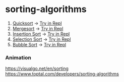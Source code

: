 # sorting-algorithms

1. [Quicksort](quicksort.js) -> [Try in Repl](https://replit.com/@YashSharma50/quickSort-exercise?v=1)
2. [Mergesort](mergesort.js) -> [Try in Repl](https://replit.com/@YashSharma50/mergeSort-exercise?v=1)
3. [Insertion Sort](insertionsort.js) -> [Try in Repl](https://replit.com/@YashSharma50/insertionSort-exercise?v=1)
4. [Selection Sort](selectionsort.js) -> [Try in Repl](https://replit.com/@YashSharma50/selectionSort?v=1)
5. [Bubble Sort](bubblesort.js) -> [Try in Repl](https://replit.com/@YashSharma50/bubbleSort-exercise?v=1)


### Animation
https://visualgo.net/en/sorting  
https://www.toptal.com/developers/sorting-algorithms